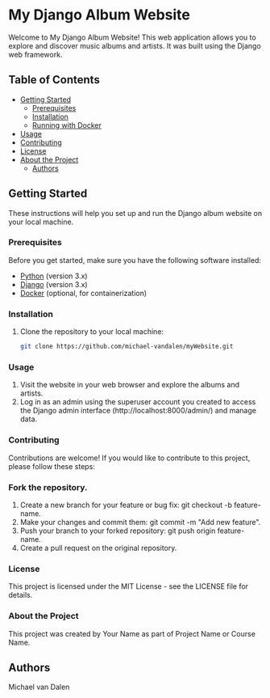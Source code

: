 # My Django Album Website

Welcome to My Django Album Website! This web application allows you to explore and discover music albums and artists. It was built using the Django web framework.

## Table of Contents

- [Getting Started](#getting-started)
  - [Prerequisites](#prerequisites)
  - [Installation](#installation)
  - [Running with Docker](#running-with-docker)
- [Usage](#usage)
- [Contributing](#contributing)
- [License](#license)
- [About the Project](#about-the-project)
  - [Authors](#authors)

## Getting Started

These instructions will help you set up and run the Django album website on your local machine.

### Prerequisites

Before you get started, make sure you have the following software installed:

- [Python](https://www.python.org/) (version 3.x)
- [Django](https://www.djangoproject.com/) (version 3.x)
- [Docker](https://www.docker.com/) (optional, for containerization)

### Installation

1. Clone the repository to your local machine:

   ```bash
   git clone https://github.com/michael-vandalen/myWebsite.git

### Usage
1. Visit the website in your web browser and explore the albums and artists.
2. Log in as an admin using the superuser account you created to access the Django admin interface (http://localhost:8000/admin/) and manage data.

### Contributing
Contributions are welcome! If you would like to contribute to this project, please follow these steps:

### Fork the repository.
1. Create a new branch for your feature or bug fix: git checkout -b feature-name.
2. Make your changes and commit them: git commit -m "Add new feature".
3. Push your branch to your forked repository: git push origin feature-name.
4. Create a pull request on the original repository.

### License
This project is licensed under the MIT License - see the LICENSE file for details.

### About the Project
This project was created by Your Name as part of Project Name or Course Name.

## Authors
Michael van Dalen



